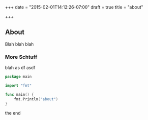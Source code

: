 +++
date = "2015-02-01T14:12:26-07:00"
draft = true
title = "about"

+++

## About

Blah blah blah

### More Schtuff

blah as
df
asdf


```Go
package main

import "fmt"

func main() {
	fmt.Println("about")
}
```

the end
